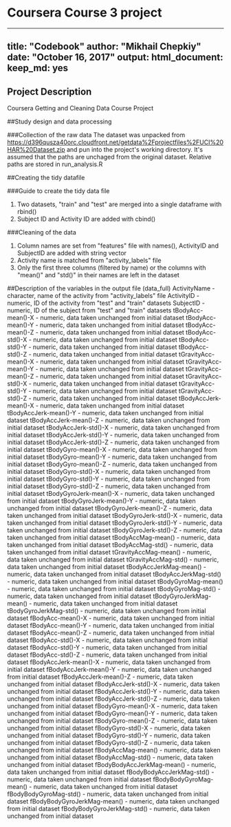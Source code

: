 # Coursera Course 3 project
---
title: "Codebook"
author: "Mikhail Chepkiy"
date: "October 16, 2017"
output:
  html_document:
    keep_md: yes
---

## Project Description
Coursera Getting and Cleaning Data Course Project

##Study design and data processing

###Collection of the raw data
The dataset was unpacked from https://d396qusza40orc.cloudfront.net/getdata%2Fprojectfiles%2FUCI%20HAR%20Dataset.zip
and pun into the project's working directory. It's assumed that the paths are unchaged from the original dataset. Relative paths are stored in run_analysis.R

##Creating the tidy datafile

###Guide to create the tidy data file
1. Two datasets, "train" and "test" are merged into a single dataframe with rbind()
2. Subject ID and Activity ID are added with cbind()

###Cleaning of the data
1. Column names are set from "features" file with names(), ActivityID and SubjectID are added with string vector
2. Activity name is matched from "activity_labels" file
3. Only the first three columns (filtered by name) or the columns with "mean()" and "std()" in their names are left in the dataset

##Description of the variables in the output file (data_full)
ActivityName - character, name of the activity from "activity_labels" file
ActivityID - numeric, ID of the activity from "test" and "train" datasets
SubjectID - numeric, ID of the subject from "test" and "train" datasets
tBodyAcc-mean()-X - numeric, data taken unchanged from initial dataset
tBodyAcc-mean()-Y - numeric, data taken unchanged from initial dataset
tBodyAcc-mean()-Z - numeric, data taken unchanged from initial dataset
tBodyAcc-std()-X - numeric, data taken unchanged from initial dataset
tBodyAcc-std()-Y - numeric, data taken unchanged from initial dataset
tBodyAcc-std()-Z - numeric, data taken unchanged from initial dataset
tGravityAcc-mean()-X - numeric, data taken unchanged from initial dataset
tGravityAcc-mean()-Y - numeric, data taken unchanged from initial dataset
tGravityAcc-mean()-Z - numeric, data taken unchanged from initial dataset
tGravityAcc-std()-X - numeric, data taken unchanged from initial dataset
tGravityAcc-std()-Y - numeric, data taken unchanged from initial dataset
tGravityAcc-std()-Z - numeric, data taken unchanged from initial dataset
tBodyAccJerk-mean()-X - numeric, data taken unchanged from initial dataset
tBodyAccJerk-mean()-Y - numeric, data taken unchanged from initial dataset
tBodyAccJerk-mean()-Z - numeric, data taken unchanged from initial dataset
tBodyAccJerk-std()-X - numeric, data taken unchanged from initial dataset
tBodyAccJerk-std()-Y - numeric, data taken unchanged from initial dataset
tBodyAccJerk-std()-Z - numeric, data taken unchanged from initial dataset
tBodyGyro-mean()-X - numeric, data taken unchanged from initial dataset
tBodyGyro-mean()-Y - numeric, data taken unchanged from initial dataset
tBodyGyro-mean()-Z - numeric, data taken unchanged from initial dataset
tBodyGyro-std()-X - numeric, data taken unchanged from initial dataset
tBodyGyro-std()-Y - numeric, data taken unchanged from initial dataset
tBodyGyro-std()-Z - numeric, data taken unchanged from initial dataset
tBodyGyroJerk-mean()-X - numeric, data taken unchanged from initial dataset
tBodyGyroJerk-mean()-Y - numeric, data taken unchanged from initial dataset
tBodyGyroJerk-mean()-Z - numeric, data taken unchanged from initial dataset
tBodyGyroJerk-std()-X - numeric, data taken unchanged from initial dataset
tBodyGyroJerk-std()-Y - numeric, data taken unchanged from initial dataset
tBodyGyroJerk-std()-Z - numeric, data taken unchanged from initial dataset
tBodyAccMag-mean() - numeric, data taken unchanged from initial dataset
tBodyAccMag-std() - numeric, data taken unchanged from initial dataset
tGravityAccMag-mean() - numeric, data taken unchanged from initial dataset
tGravityAccMag-std() - numeric, data taken unchanged from initial dataset
tBodyAccJerkMag-mean() - numeric, data taken unchanged from initial dataset
tBodyAccJerkMag-std() - numeric, data taken unchanged from initial dataset
tBodyGyroMag-mean() - numeric, data taken unchanged from initial dataset
tBodyGyroMag-std() - numeric, data taken unchanged from initial dataset
tBodyGyroJerkMag-mean() - numeric, data taken unchanged from initial dataset
tBodyGyroJerkMag-std() - numeric, data taken unchanged from initial dataset
fBodyAcc-mean()-X - numeric, data taken unchanged from initial dataset
fBodyAcc-mean()-Y - numeric, data taken unchanged from initial dataset
fBodyAcc-mean()-Z - numeric, data taken unchanged from initial dataset
fBodyAcc-std()-X - numeric, data taken unchanged from initial dataset
fBodyAcc-std()-Y - numeric, data taken unchanged from initial dataset
fBodyAcc-std()-Z - numeric, data taken unchanged from initial dataset
fBodyAccJerk-mean()-X - numeric, data taken unchanged from initial dataset
fBodyAccJerk-mean()-Y - numeric, data taken unchanged from initial dataset
fBodyAccJerk-mean()-Z - numeric, data taken unchanged from initial dataset
fBodyAccJerk-std()-X - numeric, data taken unchanged from initial dataset
fBodyAccJerk-std()-Y - numeric, data taken unchanged from initial dataset
fBodyAccJerk-std()-Z - numeric, data taken unchanged from initial dataset
fBodyGyro-mean()-X - numeric, data taken unchanged from initial dataset
fBodyGyro-mean()-Y - numeric, data taken unchanged from initial dataset
fBodyGyro-mean()-Z - numeric, data taken unchanged from initial dataset
fBodyGyro-std()-X - numeric, data taken unchanged from initial dataset
fBodyGyro-std()-Y - numeric, data taken unchanged from initial dataset
fBodyGyro-std()-Z - numeric, data taken unchanged from initial dataset
fBodyAccMag-mean() - numeric, data taken unchanged from initial dataset
fBodyAccMag-std() - numeric, data taken unchanged from initial dataset
fBodyBodyAccJerkMag-mean() - numeric, data taken unchanged from initial dataset
fBodyBodyAccJerkMag-std() - numeric, data taken unchanged from initial dataset
fBodyBodyGyroMag-mean() - numeric, data taken unchanged from initial dataset
fBodyBodyGyroMag-std() - numeric, data taken unchanged from initial dataset
fBodyBodyGyroJerkMag-mean() - numeric, data taken unchanged from initial dataset
fBodyBodyGyroJerkMag-std() - numeric, data taken unchanged from initial dataset
